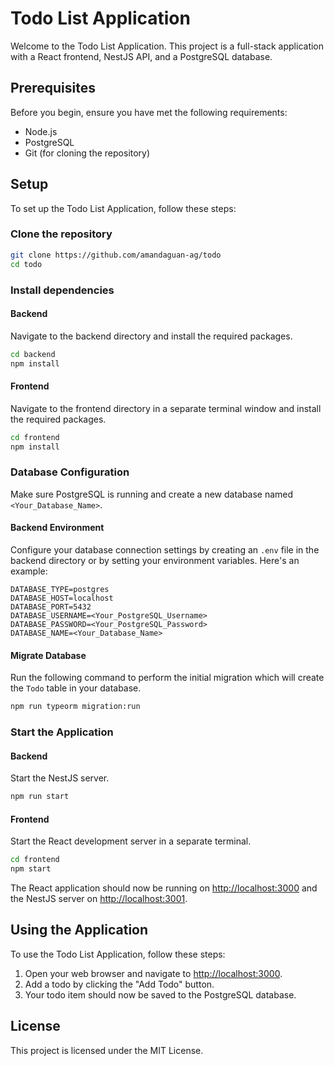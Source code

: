 # Todo List Application

Welcome to the Todo List Application. This project is a full-stack application with a React frontend, NestJS API, and a PostgreSQL database.

## Prerequisites

Before you begin, ensure you have met the following requirements:

- Node.js 
- PostgreSQL
- Git (for cloning the repository)

## Setup

To set up the Todo List Application, follow these steps:

### Clone the repository

```sh
git clone https://github.com/amandaguan-ag/todo
cd todo
```

### Install dependencies

#### Backend

Navigate to the backend directory and install the required packages.

```sh
cd backend
npm install
```

#### Frontend

Navigate to the frontend directory in a separate terminal window and install the required packages.

```sh
cd frontend
npm install
```

### Database Configuration

Make sure PostgreSQL is running and create a new database named `<Your_Database_Name>`.

#### Backend Environment

Configure your database connection settings by creating an `.env` file in the backend directory or by setting your environment variables. Here's an example:

```plaintext
DATABASE_TYPE=postgres
DATABASE_HOST=localhost
DATABASE_PORT=5432
DATABASE_USERNAME=<Your_PostgreSQL_Username>
DATABASE_PASSWORD=<Your_PostgreSQL_Password>
DATABASE_NAME=<Your_Database_Name>
```

#### Migrate Database

Run the following command to perform the initial migration which will create the `Todo` table in your database.

```sh
npm run typeorm migration:run
```

### Start the Application

#### Backend

Start the NestJS server.

```sh
npm run start
```

#### Frontend

Start the React development server in a separate terminal.

```sh
cd frontend
npm start
```

The React application should now be running on [http://localhost:3000](http://localhost:3000) and the NestJS server on [http://localhost:3001](http://localhost:3001).

## Using the Application

To use the Todo List Application, follow these steps:

1. Open your web browser and navigate to [http://localhost:3000](http://localhost:3000).
2. Add a todo by clicking the "Add Todo" button.
3. Your todo item should now be saved to the PostgreSQL database.

## License

This project is licensed under the MIT License.

